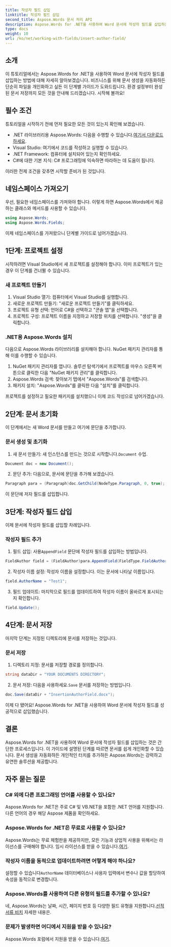 ```yaml
---
title: 작성자 필드 삽입
linktitle: 작성자 필드 삽입
second_title: Aspose.Words 문서 처리 API
description: Aspose.Words for .NET을 사용하여 Word 문서에 작성자 필드를 삽입하는 방법을 단계별 가이드로 알아보세요. 문서 생성을 자동화하는 데 완벽합니다.
type: docs
weight: 10
url: /ko/net/working-with-fields/insert-author-field/
---
```

## 소개

이 튜토리얼에서는 Aspose.Words for .NET을 사용하여 Word 문서에 작성자 필드를 삽입하는 방법에 대해 자세히 알아보겠습니다. 비즈니스를 위해 문서 생성을 자동화하든 단순히 파일을 개인화하고 싶든 이 단계별 가이드가 도와드립니다. 환경 설정부터 완성된 문서 저장까지 모든 것을 안내해 드리겠습니다. 시작해 볼까요!

## 필수 조건

튜토리얼을 시작하기 전에 먼저 필요한 모든 것이 있는지 확인해 보겠습니다.

-  .NET 라이브러리용 Aspose.Words: 다음을 수행할 수 있습니다.[여기서 다운로드하세요](https://releases.aspose.com/words/net/).
- Visual Studio: 여기에서 코드를 작성하고 실행할 수 있습니다.
- .NET Framework: 컴퓨터에 설치되어 있는지 확인하세요.
- C#에 대한 기본 지식: C# 프로그래밍에 익숙하면 따라하는 데 도움이 됩니다.

이러한 전제 조건을 갖추면 시작할 준비가 된 것입니다.

## 네임스페이스 가져오기

우선, 필요한 네임스페이스를 가져와야 합니다. 이렇게 하면 Aspose.Words에서 제공하는 클래스와 메서드를 사용할 수 있습니다.

```csharp
using Aspose.Words;
using Aspose.Words.Fields;
```

이제 네임스페이스를 가져왔으니 단계별 가이드로 넘어가겠습니다.

## 1단계: 프로젝트 설정

시작하려면 Visual Studio에서 새 프로젝트를 설정해야 합니다. 이미 프로젝트가 있는 경우 이 단계를 건너뛸 수 있습니다.

### 새 프로젝트 만들기

1. Visual Studio 열기: 컴퓨터에서 Visual Studio를 실행합니다.
2. 새로운 프로젝트 만들기: "새로운 프로젝트 만들기"를 클릭하세요.
3. 프로젝트 유형 선택: 언어로 C#을 선택하고 "콘솔 앱"을 선택합니다.
4. 프로젝트 구성: 프로젝트 이름을 지정하고 저장할 위치를 선택합니다. "생성"을 클릭합니다.

### .NET용 Aspose.Words 설치

다음으로 Aspose.Words 라이브러리를 설치해야 합니다. NuGet 패키지 관리자를 통해 이를 수행할 수 있습니다.

1. NuGet 패키지 관리자를 엽니다. 솔루션 탐색기에서 프로젝트를 마우스 오른쪽 버튼으로 클릭한 다음 "NuGet 패키지 관리"를 클릭합니다.
2. Aspose.Words 검색: 찾아보기 탭에서 "Aspose.Words"를 검색합니다.
3. 패키지 설치: "Aspose.Words"를 클릭한 다음 "설치"를 클릭합니다.

프로젝트를 설정하고 필요한 패키지를 설치했으니 이제 코드 작성으로 넘어가겠습니다.

## 2단계: 문서 초기화

이 단계에서는 새 Word 문서를 만들고 여기에 문단을 추가합니다.

### 문서 생성 및 초기화

1.  새 문서 만들기: 새 인스턴스를 만드는 것으로 시작합니다.`Document` 수업.

```csharp
Document doc = new Document();
```

2. 문단 추가: 다음으로, 문서에 문단을 추가해 보겠습니다.

```csharp
Paragraph para = (Paragraph)doc.GetChild(NodeType.Paragraph, 0, true);
```

이 문단에 저자 필드를 삽입합니다.

## 3단계: 작성자 필드 삽입

이제 문서에 작성자 필드를 삽입할 차례입니다.

### 작성자 필드 추가

1.  필드 삽입: 사용`AppendField` 문단에 작성자 필드를 삽입하는 방법입니다.

```csharp
FieldAuthor field = (FieldAuthor)para.AppendField(FieldType.FieldAuthor, false);
```

2. 작성자 이름 설정: 작성자 이름을 설정합니다. 이는 문서에 나타날 이름입니다.

```csharp
field.AuthorName = "Test1";
```

3. 필드 업데이트: 마지막으로 필드를 업데이트하여 작성자 이름이 올바르게 표시되는지 확인합니다.

```csharp
field.Update();
```

## 4단계: 문서 저장

마지막 단계는 지정된 디렉토리에 문서를 저장하는 것입니다.

### 문서 저장

1. 디렉토리 지정: 문서를 저장할 경로를 정의합니다.

```csharp
string dataDir = "YOUR DOCUMENTS DIRECTORY";
```

2.  문서 저장: 다음을 사용하세요.`Save` 문서를 저장하는 방법입니다.

```csharp
doc.Save(dataDir + "InsertionAuthorField.docx");
```

이제 다 됐어요! Aspose.Words for .NET을 사용하여 Word 문서에 작성자 필드를 성공적으로 삽입했습니다.

## 결론

Aspose.Words for .NET을 사용하여 Word 문서에 작성자 필드를 삽입하는 것은 간단한 프로세스입니다. 이 가이드에 설명된 단계를 따르면 문서를 쉽게 개인화할 수 있습니다. 문서 생성을 자동화하든 개인적인 터치를 추가하든 Aspose.Words는 강력하고 유연한 솔루션을 제공합니다.

## 자주 묻는 질문

### C# 외에 다른 프로그래밍 언어를 사용할 수 있나요?

Aspose.Words for .NET은 주로 C# 및 VB.NET을 포함한 .NET 언어를 지원합니다. 다른 언어의 경우 해당 Aspose 제품을 확인하세요.

### Aspose.Words for .NET은 무료로 사용할 수 있나요?

Aspose.Words는 무료 체험판을 제공하지만, 모든 기능과 상업적 사용을 위해서는 라이선스를 구매해야 합니다. 임시 라이선스를 받을 수 있습니다.[여기](https://purchase.aspose.com/temporary-license/).

### 작성자 이름을 동적으로 업데이트하려면 어떻게 해야 하나요?

 설정할 수 있습니다`AuthorName` 데이터베이스나 사용자 입력에서 변수나 값을 할당하여 속성을 동적으로 변경합니다.

### Aspose.Words를 사용하여 다른 유형의 필드를 추가할 수 있나요?

 네, Aspose.Words는 날짜, 시간, 페이지 번호 등 다양한 필드 유형을 지원합니다.[선적 서류 비치](https://reference.aspose.com/words/net/) 자세한 내용은.

### 문제가 발생하면 어디에서 지원을 받을 수 있나요?

 Aspose.Words 포럼에서 지원을 받을 수 있습니다.[여기](https://forum.aspose.com/c/words/8).